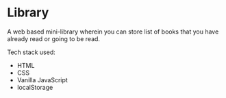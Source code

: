 # Library

A web based mini-library wherein you can store list of books that you have already read or going to be read. 

Tech stack used:
  -  HTML
  -  CSS
  -  Vanilla JavaScript
  -  localStorage
